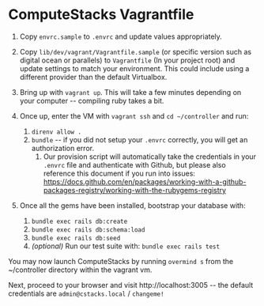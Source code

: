 # ComputeStacks Vagrantfile

1. Copy `envrc.sample` to `.envrc` and update values appropriately.
2. Copy `lib/dev/vagrant/Vagrantfile.sample` (or specific version such as digital ocean or parallels) to `Vagrantfile` (In your project root) and update settings to match your environment. This could include using a different provider than the default Virtualbox.
3. Bring up with `vagrant up`. This will take a few minutes depending on your computer -- compiling ruby takes a bit.
4. Once up, enter the VM with `vagrant ssh` and `cd ~/controller` and run:
   1. `direnv allow .`
   2. `bundle` -- if you did not setup your `.envrc` correctly, you will get an authorization error.
      1. Our provision script will automatically take the credentials in your `.envrc` file and authenticate with Github, but please also reference this document if you run into issues: https://docs.github.com/en/packages/working-with-a-github-packages-registry/working-with-the-rubygems-registry

5. Once all the gems have been installed, bootstrap your database with:
   1. `bundle exec rails db:create`
   2. `bundle exec rails db:schema:load`
   3. `bundle exec rails db:seed`
   4. _(optional)_ Run our test suite with: `bundle exec rails test`

You may now launch ComputeStacks by running `overmind s` from the ~/controller directory within the vagrant vm.

Next, proceed to your browser and visit http://localhost:3005 -- the default credentials are `admin@cstacks.local` / `changeme!`
